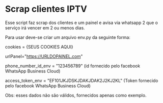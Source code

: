 # Scrap clientes IPTV

Esse script faz scrap dos clientes e um painel e avisa via whatsapp 2 que o serviço irá vencer em 2 ou menos dias.

Para usar deve-se criar um arquivo env.py da seguinte forma:

cookies = {SEUS COOKIES AQUI}

urlPanel="https://URLDOPAINEL.com"

phone_number_id_env = "123456789" (id fornecido pelo facebook WhatsApp Business Cloud)

access_token_env = "EF101JKJDSKJDAKJDAK2J2KJ2KL" (Token fornecido pelo facebook WhatsApp Business Cloud)

Obs: esses dados não são válidos, fornecidos apenas como exemplo.